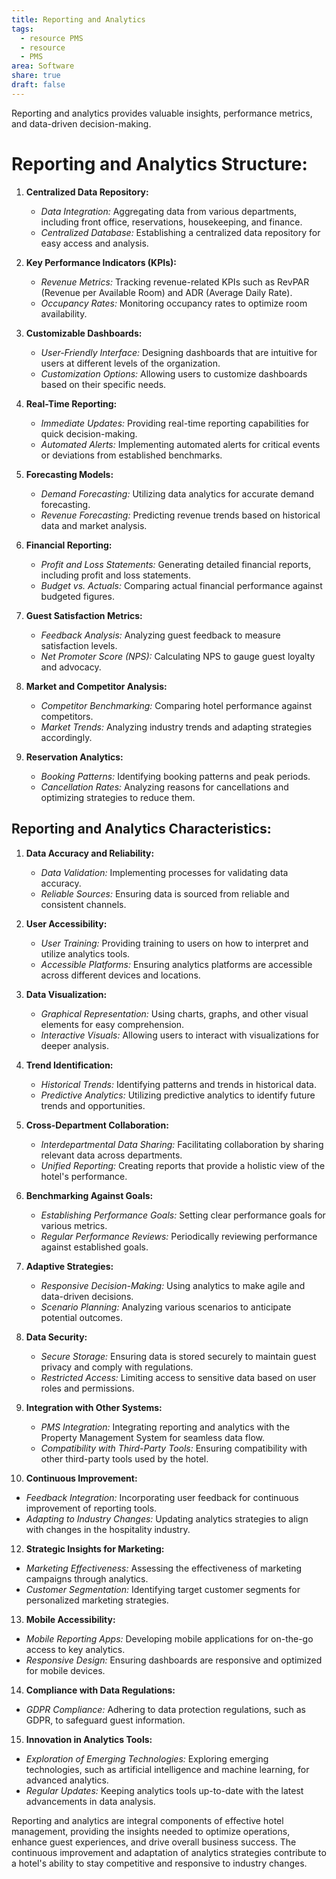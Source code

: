 ```yaml
---
title: Reporting and Analytics
tags:
  - resource PMS
  - resource
  - PMS
area: Software
share: true
draft: false
---
```


Reporting and analytics provides valuable insights, performance metrics, and data-driven decision-making.

# Reporting and Analytics Structure:

1. **Centralized Data Repository:**
   - *Data Integration:* Aggregating data from various departments, including front office, reservations, housekeeping, and finance.
   - *Centralized Database:* Establishing a centralized data repository for easy access and analysis.

2. **Key Performance Indicators (KPIs):**
   - *Revenue Metrics:* Tracking revenue-related KPIs such as RevPAR (Revenue per Available Room) and ADR (Average Daily Rate).
   - *Occupancy Rates:* Monitoring occupancy rates to optimize room availability.

3. **Customizable Dashboards:**
   - *User-Friendly Interface:* Designing dashboards that are intuitive for users at different levels of the organization.
   - *Customization Options:* Allowing users to customize dashboards based on their specific needs.

4. **Real-Time Reporting:**
   - *Immediate Updates:* Providing real-time reporting capabilities for quick decision-making.
   - *Automated Alerts:* Implementing automated alerts for critical events or deviations from established benchmarks.

5. **Forecasting Models:**
   - *Demand Forecasting:* Utilizing data analytics for accurate demand forecasting.
   - *Revenue Forecasting:* Predicting revenue trends based on historical data and market analysis.

6. **Financial Reporting:**
   - *Profit and Loss Statements:* Generating detailed financial reports, including profit and loss statements.
   - *Budget vs. Actuals:* Comparing actual financial performance against budgeted figures.

7. **Guest Satisfaction Metrics:**
   - *Feedback Analysis:* Analyzing guest feedback to measure satisfaction levels.
   - *Net Promoter Score (NPS):* Calculating NPS to gauge guest loyalty and advocacy.

8. **Market and Competitor Analysis:**
   - *Competitor Benchmarking:* Comparing hotel performance against competitors.
   - *Market Trends:* Analyzing industry trends and adapting strategies accordingly.

9. **Reservation Analytics:**
   - *Booking Patterns:* Identifying booking patterns and peak periods.
   - *Cancellation Rates:* Analyzing reasons for cancellations and optimizing strategies to reduce them.

## Reporting and Analytics Characteristics:

1. **Data Accuracy and Reliability:**
   - *Data Validation:* Implementing processes for validating data accuracy.
   - *Reliable Sources:* Ensuring data is sourced from reliable and consistent channels.

2. **User Accessibility:**
   - *User Training:* Providing training to users on how to interpret and utilize analytics tools.
   - *Accessible Platforms:* Ensuring analytics platforms are accessible across different devices and locations.

3. **Data Visualization:**
   - *Graphical Representation:* Using charts, graphs, and other visual elements for easy comprehension.
   - *Interactive Visuals:* Allowing users to interact with visualizations for deeper analysis.

4. **Trend Identification:**
   - *Historical Trends:* Identifying patterns and trends in historical data.
   - *Predictive Analytics:* Utilizing predictive analytics to identify future trends and opportunities.

5. **Cross-Department Collaboration:**
   - *Interdepartmental Data Sharing:* Facilitating collaboration by sharing relevant data across departments.
   - *Unified Reporting:* Creating reports that provide a holistic view of the hotel's performance.

6. **Benchmarking Against Goals:**
   - *Establishing Performance Goals:* Setting clear performance goals for various metrics.
   - *Regular Performance Reviews:* Periodically reviewing performance against established goals.

7. **Adaptive Strategies:**
   - *Responsive Decision-Making:* Using analytics to make agile and data-driven decisions.
   - *Scenario Planning:* Analyzing various scenarios to anticipate potential outcomes.

8. **Data Security:**
   - *Secure Storage:* Ensuring data is stored securely to maintain guest privacy and comply with regulations.
   - *Restricted Access:* Limiting access to sensitive data based on user roles and permissions.

9. **Integration with Other Systems:**
   - *PMS Integration:* Integrating reporting and analytics with the Property Management System for seamless data flow.
   - *Compatibility with Third-Party Tools:* Ensuring compatibility with other third-party tools used by the hotel.

11. **Continuous Improvement:**
   - *Feedback Integration:* Incorporating user feedback for continuous improvement of reporting tools.
   - *Adapting to Industry Changes:* Updating analytics strategies to align with changes in the hospitality industry.

12. **Strategic Insights for Marketing:**
   - *Marketing Effectiveness:* Assessing the effectiveness of marketing campaigns through analytics.
   - *Customer Segmentation:* Identifying target customer segments for personalized marketing strategies.

13. **Mobile Accessibility:**
   - *Mobile Reporting Apps:* Developing mobile applications for on-the-go access to key analytics.
   - *Responsive Design:* Ensuring dashboards are responsive and optimized for mobile devices.

14. **Compliance with Data Regulations:**
   - *GDPR Compliance:* Adhering to data protection regulations, such as GDPR, to safeguard guest information.

15. **Innovation in Analytics Tools:**
   - *Exploration of Emerging Technologies:* Exploring emerging technologies, such as artificial intelligence and machine learning, for advanced analytics.
   - *Regular Updates:* Keeping analytics tools up-to-date with the latest advancements in data analysis.

Reporting and analytics are integral components of effective hotel management, providing the insights needed to optimize operations, enhance guest experiences, and drive overall business success. The continuous improvement and adaptation of analytics strategies contribute to a hotel's ability to stay competitive and responsive to industry changes.